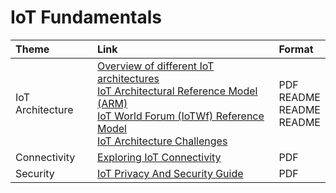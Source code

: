 # IoT Fundamentals

| Theme             | Link | Format |
| :---------------- | :---------------------- | :---- |
| IoT Architecture  |   [Overview of different IoT architectures](https://github.com/a113ssa/iot-fundamentals/blob/main/Overview%20of%20different%20IoT%20architectures.pdf) <br> [IoT Architectural Reference Model (ARM)](https://github.com/a113ssa/iot-fundamentals/blob/main/architectural-reference-model.md) <br>[IoT World Forum (IoTWf) Reference Model](https://github.com/a113ssa/iot-fundamentals/blob/main/world-forum-reference-model.md) <br> [IoT Architecture Challenges](https://github.com/a113ssa/iot-fundamentals/blob/main/architecture-challenges.md) | PDF<br>README<br>README<br>README |
| Connectivity          |   [Exploring IoT Connectivity](https://github.com/a113ssa/iot-fundamentals/blob/main/Exploring%20IoT%20Connectivity.pdf)   | PDF |
| Security    |  [IoT Privacy And Security Guide](https://github.com/a113ssa/iot-fundamentals/blob/main/IoT_Privacy_And_Security_Guide.pdf)   | PDF |
